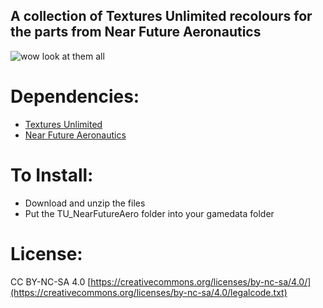 ## A collection of Textures Unlimited recolours for the parts from Near Future Aeronautics

![wow look at them all](https://i.imgur.com/DqR5iaz.png)

# Dependencies:
- [Textures Unlimited](https://forum.kerbalspaceprogram.com/topic/167450-19x-textures-unlimited-pbr-shader-texture-set-and-model-loading-api/)
- [Near Future Aeronautics](https://forum.kerbalspaceprogram.com/topic/155465-most-112x-near-future-technologies-august-26/)

# To Install:
- Download and unzip the files
- Put the TU_NearFutureAero folder into your gamedata folder

# License:
CC BY-NC-SA 4.0
[https://creativecommons.org/licenses/by-nc-sa/4.0/](https://creativecommons.org/licenses/by-nc-sa/4.0/legalcode.txt)
